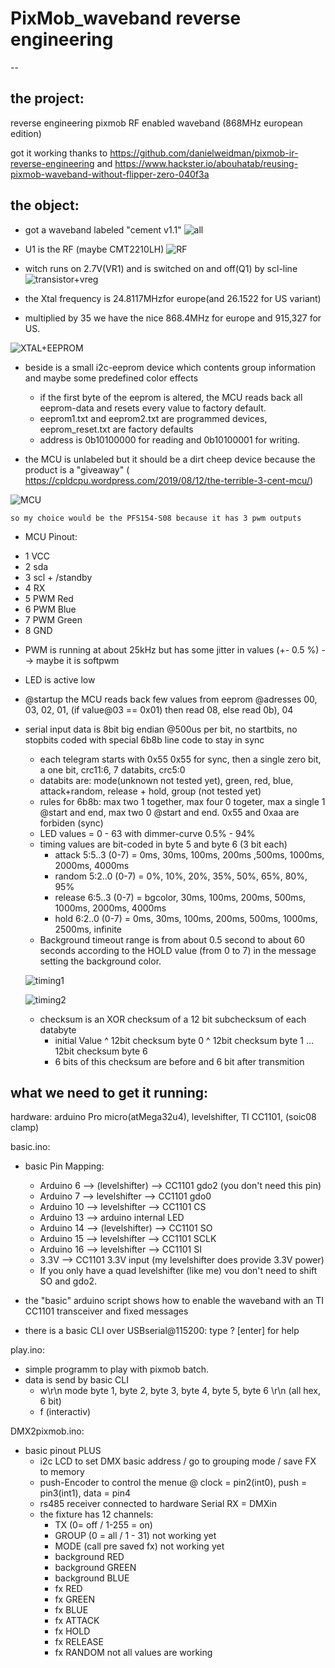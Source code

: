 # PixMob_waveband reverse engineering
--

the project:
-
  reverse engineering pixmob RF enabled waveband (868MHz european edition)
  
  got it working thanks to https://github.com/danielweidman/pixmob-ir-reverse-engineering
  and  https://www.hackster.io/abouhatab/reusing-pixmob-waveband-without-flipper-zero-040f3a

the object:
-
  + got a waveband labeled "cement v1.1"
  ![all](https://github.com/sueppchen/PixMob_waveband/assets/58486836/6f24268f-cfc5-4daa-93ae-c9d2c14f122d)
  
  + U1 is the RF (maybe CMT2210LH)
  ![RF](https://github.com/sueppchen/PixMob_waveband/assets/58486836/27d4b4d4-64a9-4391-908f-28166be6646a)
  
  + witch runs on 2.7V(VR1) and is switched on and off(Q1) by scl-line
  ![transistor+vreg](https://github.com/sueppchen/PixMob_waveband/assets/58486836/2c1df685-c942-491d-9bc7-c8434d9b0ffb)
  
  + the Xtal frequency is 24.8117MHzfor europe(and 26.1522 for US variant)
  + multiplied by 35 we have the nice 868.4MHz for europe and 915,327 for US.
  
  ![XTAL+EEPROM](https://github.com/sueppchen/PixMob_waveband/assets/58486836/8d73dcba-42db-4f61-b4b3-9b6028d15b26)
  
  + beside is a small i2c-eeprom device which contents group information and maybe some predefined color effects
    - if the first byte of the eeprom is altered, the MCU reads back all eeprom-data and resets every value to factory default.
    - eeprom1.txt and eeprom2.txt are programmed devices, eeprom_reset.txt are factory defaults
    - address is 0b10100000 for reading and 0b10100001 for writing.
  
  
  + the MCU is unlabeled but it should be a dirt cheep device because the product is a "giveaway"
    ( https://cpldcpu.wordpress.com/2019/08/12/the-terrible-3-cent-mcu/)
  
  ![MCU](https://github.com/sueppchen/PixMob_waveband/assets/58486836/497c3a8c-62c1-48c1-b1f2-a0d007095368)
  
  
    so my choice would be the PFS154-S08 because it has 3 pwm outputs
  
  + MCU Pinout:
   - 1 VCC   
   - 2 sda   
   - 3 scl + /standby    
   - 4 RX
   - 5 PWM Red   
   - 6 PWM Blue   
   - 7 PWM Green   
   - 8 GND 
    
  + PWM is running at about 25kHz but has some jitter in values (+- 0.5 %)  --> maybe it is softpwm
  + LED is active low
  
  + @startup the MCU reads back few values from eeprom @adresses 00, 03, 02, 01, (if value@03 == 0x01) then read 08, else read 0b), 04

  + serial input data is 8bit big endian @500us per bit, no startbits, no stopbits coded with special 6b8b line code to stay in sync
    - each telegram starts with 0x55 0x55 for sync, then a single zero bit, a one bit, crc11:6, 7 databits, crc5:0
    - databits are: mode(unknown not tested yet), green, red, blue, attack+random, release + hold, group (not tested yet)
    - rules for 6b8b: max two 1 together, max four 0 togeter, max a single 1 @start and end, max two 0 @start and end. 0x55 and 0xaa are forbiden (sync)
    - LED values = 0 - 63 with dimmer-curve 0.5% - 94%
    - timing values are bit-coded in byte 5 and byte 6 (3 bit each)
      * attack  5:5..3 (0-7) = 0ms, 30ms, 100ms, 200ms ,500ms, 1000ms, 2000ms, 4000ms
      * random  5:2..0 (0-7) = 0%, 10%, 20%, 35%, 50%, 65%, 80%, 95%
      * release 6:5..3 (0-7) = bgcolor, 30ms, 100ms, 200ms, 500ms, 1000ms, 2000ms, 4000ms
      * hold    6:2..0 (0-7) = 0ms, 30ms, 100ms, 200ms, 500ms, 1000ms, 2500ms, infinite
    - Background timeout range is from about 0.5 second to about 60 seconds according to the HOLD value (from 0 to 7) in the message setting the background color.  

    ![timing1](https://github.com/sueppchen/PixMob_waveband/assets/58486836/7edfed66-dd12-40f3-a30b-8f9e245992b8)

    ![timing2](https://github.com/sueppchen/PixMob_waveband/assets/58486836/72125370-ecef-4c2f-8bf7-4f00ef518a4f)

    - checksum is an XOR checksum of a 12 bit subchecksum of each databyte
      * initial Value ^ 12bit checksum byte 0 ^ 12bit checksum byte 1 ... 12bit checksum byte 6
      * 6 bits of this checksum are before and 6 bit after transmition 

what we need to get it running:
-
  hardware: arduino Pro micro(atMega32u4), levelshifter, TI CC1101, (soic08 clamp)
  
  basic.ino:
   + basic Pin Mapping:
     - Arduino  6 --> (levelshifter) --> CC1101 gdo2 (you don't need this pin) 
     - Arduino  7 --> levelshifter --> CC1101 gdo0
     - Arduino 10 --> levelshifter --> CC1101 CS
     - Arduino 13 --> arduino internal LED
     - Arduino 14 --> (levelshifter) --> CC1101 SO
     - Arduino 15 --> levelshifter --> CC1101 SCLK
     - Arduino 16 --> levelshifter --> CC1101 SI
     - 3.3V --> CC1101 3.3V input (my levelshifter does provide 3.3V power)
     - If you only have a quad levelshifter (like me) vou don't need to shift SO and gdo2.
  
   + the "basic" arduino script shows how to enable the waveband with an TI CC1101 transceiver and fixed messages
   + there is a basic CLI over USBserial@115200: type ? [enter] for help
  
  play.ino:
   + simple programm to play with pixmob batch.
   + data is send by basic CLI
     - w\r\n    mode byte 1, byte 2, byte 3, byte 4, byte 5, byte 6 \r\n (all hex, 6 bit)
     - f (interactiv)
    
  DMX2pixmob.ino:
   + basic pinout PLUS
     - i2c LCD to set DMX basic address / go to grouping mode / save FX to memory
     - push-Encoder to control the menue @ clock = pin2(int0), push = pin3(int1), data = pin4 
     - rs485 receiver connected to hardware Serial RX  = DMXin
     - the fixture has 12 channels:
       * TX (0= off / 1-255 = on) 
       * GROUP (0 = all / 1 - 31)                not working yet
       * MODE (call pre saved fx)                not working yet
       * background RED 
       * background GREEN
       * background BLUE
       * fx RED
       * fx GREEN
       * fx BLUE
       * fx ATTACK 
       * fx HOLD
       * fx RELEASE
       * fx RANDOM                               not all values are working
 
